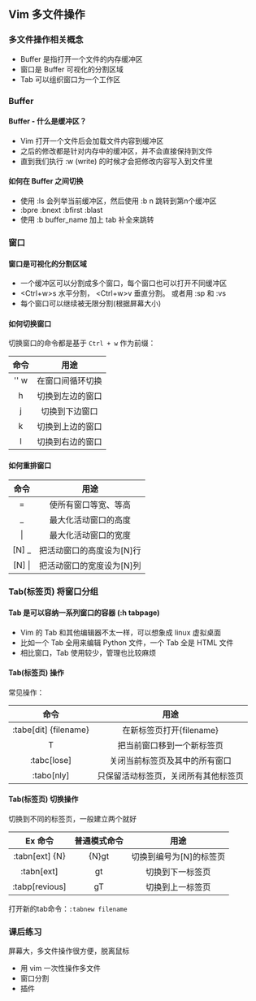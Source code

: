 ## Vim 多文件操作

### 多文件操作相关概念

- Buffer 是指打开一个文件的内存缓冲区
- 窗口是 Buffer 可视化的分割区域
- Tab 可以组织窗口为一个工作区

### Buffer

#### Buffer - 什么是缓冲区？

- Vim 打开一个文件后会加载文件内容到缓冲区
- 之后的修改都是针对内存中的缓冲区，并不会直接保持到文件
- 直到我们执行 :w (write) 的时候才会把修改内容写入到文件里

#### 如何在 Buffer  之间切换

- 使用 :ls 会列举当前缓冲区，然后使用 :b n 跳转到第n个缓冲区
- :bpre  :bnext  :bfirst  :blast
- 使用 :b buffer_name 加上 tab 补全来跳转



### 窗口

#### 窗口是可视化的分割区域

- 一个缓冲区可以分割成多个窗口，每个窗口也可以打开不同缓冲区
- <Ctrl+w>s 水平分割， <Ctrl+w>v 垂直分割。 或者用 :sp 和 :vs
- 每个窗口可以继续被无限分割(根据屏幕大小)

#### 如何切换窗口

切换窗口的命令都是基于 `Ctrl + w` 作为前缀：

|  命令   |       用途       |
| :-----: | :--------------: |
| '<C-w>' w | 在窗口间循环切换 |
| <C-w> h | 切换到左边的窗口 |
| <C-w> j |  切换到下边窗口  |
| <C-w> k | 切换到上边的窗口 |
| <C-w> l | 切换到右边的窗口 |

#### 如何重排窗口

|    命令     |           用途            |
| :---------: | :-----------------------: |
|   <C-w> =   |   使所有窗口等宽、等高    |
|   <C-w> _   |   最大化活动窗口的高度    |
|  <C-w> \|   |   最大化活动窗口的宽度    |
| [N]<C-w> _  | 把活动窗口的高度设为[N]行 |
| [N]<C-w> \| | 把活动窗口的宽度设为[N]列 |



### Tab(标签页) 将窗口分组

#### Tab 是可以容纳一系列窗口的容器 (:h tabpage)

-  Vim 的 Tab 和其他编辑器不太一样，可以想象成 linux 虚拟桌面
- 比如一个 Tab 全用来编辑 Python 文件，一个 Tab 全是 HTML 文件
- 相比窗口，Tab 使用较少，管理也比较麻烦

#### Tab(标签页) 操作

常见操作：

|         命令          |                 用途                 |
| :-------------------: | :----------------------------------: |
| :tabe[dit] {filename} |       在新标签页打开{filename}       |
|        <C-w> T        |      把当前窗口移到一个新标签页      |
|      :tabc[lose]      |    关闭当前标签页及其中的所有窗口    |
|      :tabo[nly]       | 只保留活动标签页，关闭所有其他标签页 |

#### Tab(标签页) 切换操作

切换到不同的标签页，一般建立两个就好

|    Ex 命令     | 普通模式命令 |          用途           |
| :------------: | :----------: | :---------------------: |
| :tabn[ext] {N} |    {N}gt     | 切换到编号为[N]的标签页 |
|   :tabn[ext]   |      gt      |    切换到下一标签页     |
| :tabp[revious] |      gT      |    切换到上一标签页     |

打开新的tab命令：`:tabnew filename`

### 课后练习

屏幕大，多文件操作很方便，脱离鼠标

- 用 vim  一次性操作多文件
- 窗口分割
- 插件

